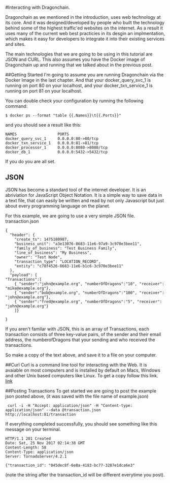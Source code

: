#Interacting with Dragonchain. 

Dragonchain as we mentioned in the introduction, uses web technology at its core. And it was designed/developed by people who built the technology behind some of the highest traffic'ed websites on the internet. As a result it uses many of the current web best practicies in its desgin an implmentation, which makes it easy for developers to integrate it into their existing services and sites. 

The main technologies that we are going to be using in this tutorial are JSON and CURL. This also assumes you have the Docker image of Dragonchain up and running that we talked about in the previous post. 

##Getting Started 
I'm going to assume you are running Dragonchain via the Docker Image in the last chapter. And that your docker_query_svc_1 is running on port 80 on your localhost, and your docker_txn_service_1 is running on port 81 on your localhost.  

You can double check your configuration by running the following command: 
``` 
$ docker ps --format "table {{.Names}}\t{{.Ports}}" 
```
and you should see a result like this: 
```
NAMES                  PORTS
docker_query_svc_1     0.0.0.0:80->80/tcp
docker_txn_service_1   0.0.0.0:81->81/tcp
docker_processor_1     0.0.0.0:8080->8080/tcp
docker_db_1            0.0.0.0:5432->5432/tcp
```
If you do you are all set. 

## JSON 
JSON has become a standard tool of the internet developer. It is an abriviation for JavaScript Object Notation. It is a simple way to save data in a text file, that can easily be written and read by not only Javascript but just about every programming language on the planet. 

For this example, we are going to use a very simple JSON file. 
transaction.json 
````
{
  "header": {
    "create_ts": 1475180987,
    "business_unit": "a3e13076-8683-11e6-97a9-3c970e3bee11",
    "family_of_business": "Test Business Family",
    "line_of_business": "My Business",
    "owner": "Test Node",
    "transaction_type": "LOCATION_RECORD",
    "entity": "c78f4526-8683-11e6-b1c6-3c970e3bee11" 
  },
  "payload": {
"Transactions":[
    { "sender":"john@example.org", "numberOfDragons":"10", "receiver": "mike@example.org"},
    { "sender":"bob@example.org", "numberOfDragons":"100", "receiver": "john@example.org"},
    { "sender":"fred@example.org", "numberOfDragons":"5", "receiver": "john@example.org"}
    ]}
  
}
````

If you aren't familar with JSON, this is an array of Transactions, each transaction consists of three key-value pairs, of the sender and their email address, the numberofDragons that your sending and who received the transactions. 

So make a copy of the text above, and save it to a file on your computer. 

##Curl 
Curl is a command line tool for interacting with the Web. It is avaiable on most computers and is installed by default on Macs, Windows and other Unix based computers like Linux.  To get a copy follow this link. [link](https://curl.haxx.se/download.html)

##Posting Transactions
To get started we are going to post the example json posted above, (it was saved with the file name of example.json)

```
 curl -i -H "Accept: application/json" -H "Content-type: application/json" --data @transaction.json http://localhost:81/transaction
```

If everything completed successfully, you should see something like this message on your terminal. 

```
HTTP/1.1 201 Created
Date: Sat, 25 Nov 2017 02:14:38 GMT
Content-Length: 58
Content-Type: application/json
Server: TornadoServer/4.2.1

{"transaction_id": "045dec8f-6e8a-4183-bc77-3287e1dca6e3"
```
(note the string after the transaction_id will be different everytime you post). 

##
